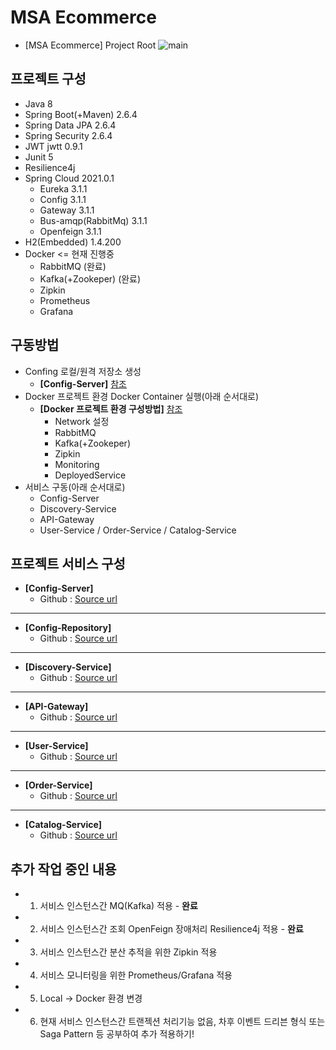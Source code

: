 # MSA Ecommerce
- [MSA Ecommerce] Project Root
![main](https://user-images.githubusercontent.com/42602972/165476161-4c520bd6-0f48-4a85-90ee-65cfe7be9861.png)

## 프로젝트 구성
- Java 8
- Spring Boot(+Maven) 2.6.4
- Spring Data JPA 2.6.4
- Spring Security 2.6.4
- JWT jwtt 0.9.1
- Junit 5
- Resilience4j
- Spring Cloud 2021.0.1
  - Eureka 3.1.1    
  - Config 3.1.1
  - Gateway 3.1.1
  - Bus-amqp(RabbitMq) 3.1.1
  - Openfeign 3.1.1 
- H2(Embedded) 1.4.200  
- Docker <= 현재 진행중
	- RabbitMQ (완료)
	- Kafka(+Zookeper) (완료)
	- Zipkin
	- Prometheus
	- Grafana

## 구동방법
- Confing 로컬/원격 저장소 생성      
  - **[Config-Server]** [참조](https://github.com/heom/MSA-Ecommerce-ConfigServer)
- Docker 프로젝트 환경 Docker Container 실행(아래 순서대로)
  - **[Docker 프로젝트 환경 구성방법]** [참조](https://github.com/heom/MSA-Ecommerce/blob/master/Docker%20%ED%94%84%EB%A1%9C%EC%A0%9D%ED%8A%B8%20%ED%99%98%EA%B2%BD%20%EA%B5%AC%EC%84%B1%EB%B0%A9%EB%B2%95.md)
	- Network 설정
	- RabbitMQ
	- Kafka(+Zookeper)
	- Zipkin
	- Monitoring
	- DeployedService
- 서비스 구동(아래 순서대로)
  - Config-Server
  - Discovery-Service
  - API-Gateway
  - User-Service / Order-Service / Catalog-Service

## 프로젝트 서비스 구성
- **[Config-Server]**
  - Github : [Source url](https://github.com/heom/MSA-Ecommerce-ConfigServer)
------------
- **[Config-Repository]**
  - Github : [Source url](https://github.com/heom/MSA-Ecommerce-Config)
------------
- **[Discovery-Service]**
  - Github : [Source url](https://github.com/heom/MSA-Ecommerce-DiscoveryService)
------------
- **[API-Gateway]**
  - Github : [Source url](https://github.com/heom/MSA-Ecommerce-ApiGateway)
------------
- **[User-Service]**
  - Github : [Source url](https://github.com/heom/MSA-Ecommerce-UserService)
------------
- **[Order-Service]**
  - Github : [Source url](https://github.com/heom/MSA-Ecommerce-OrderService)
------------
- **[Catalog-Service]**
  - Github : [Source url](https://github.com/heom/MSA-Ecommerce-CatalogService)

## 추가 작업 중인 내용
- 1. 서비스 인스턴스간 MQ(Kafka) 적용 - **완료**
- 2. 서비스 인스턴스간 조회 OpenFeign 장애처리 Resilience4j 적용 - **완료**
- 3. 서비스 인스턴스간 분산 추적을 위한 Zipkin 적용
- 4. 서비스 모니터링을 위한 Prometheus/Grafana 적용
- 5. Local -> Docker 환경 변경
- 6. 현재 서비스 인스턴스간 트랜젝션 처리기능 없음, 차후 이벤트 드리븐 형식 또는 Saga Pattern 등 공부하여 추가 적용하기!

